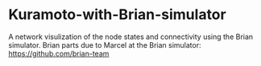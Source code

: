 # Kuramoto-with-Brian-simulator

A network visulization of the node states and connectivity using the Brian simulator.
Brian parts due to Marcel at the Brian simulator: https://github.com/brian-team
